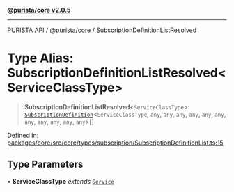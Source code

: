 [**@purista/core v2.0.5**](../README.md)

***

[PURISTA API](../../../packages.md) / [@purista/core](../README.md) / SubscriptionDefinitionListResolved

# Type Alias: SubscriptionDefinitionListResolved\<ServiceClassType\>

> **SubscriptionDefinitionListResolved**\<`ServiceClassType`\>: [`SubscriptionDefinition`](SubscriptionDefinition.md)\<`ServiceClassType`, `any`, `any`, `any`, `any`, `any`, `any`, `any`, `any`, `any`, `any`, `any`\>[]

Defined in: [packages/core/src/core/types/subscription/SubscriptionDefinitionList.ts:15](https://github.com/puristajs/purista/blob/master/packages/core/src/core/types/subscription/SubscriptionDefinitionList.ts#L15)

## Type Parameters

• **ServiceClassType** *extends* [`Service`](../classes/Service.md)
